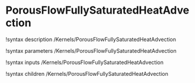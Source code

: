 <!-- MOOSE Documentation Stub: Remove this when content is added. -->

# PorousFlowFullySaturatedHeatAdvection

!syntax description /Kernels/PorousFlowFullySaturatedHeatAdvection

!syntax parameters /Kernels/PorousFlowFullySaturatedHeatAdvection

!syntax inputs /Kernels/PorousFlowFullySaturatedHeatAdvection

!syntax children /Kernels/PorousFlowFullySaturatedHeatAdvection
